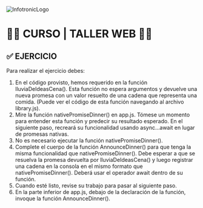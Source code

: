 ![InfotronicLogo](https://i.ibb.co/fN3TZ9y/Logo-Infotronic.png)
# **🧑‍💻 CURSO | TALLER WEB 👩‍💻**

## **✅ EJERCICIO**

Para realizar el ejercicio debes:

1. En el código provisto, hemos requerido en la función lluviaDeIdeasCena(). Esta función no espera argumentos y devuelve una nueva promesa con un valor resuelto de una cadena que representa una comida. (Puede ver el código de esta función navegando al archivo library.js).
2. Mire la función nativePromiseDinner() en app.js. Tómese un momento para entender esta función y predecir su resultado esperado. En el siguiente paso, recreará su funcionalidad usando async...await en lugar de promesas nativas.
3. No es necesario ejecutar la función nativePromiseDinner().
4. Complete el cuerpo de la función AnnounceDinner() para que tenga la misma funcionalidad que nativePromiseDinner(). Debe esperar a que se resuelva la promesa devuelta por lluviaDeIdeasCena() y luego registrar una cadena en la consola en el mismo formato que nativePromiseDinner(). Deberá usar el operador await dentro de su función.
5. Cuando esté listo, revise su trabajo para pasar al siguiente paso.
6. En la parte inferior de app.js, debajo de la declaración de la función, invoque la función AnnounceDinner().